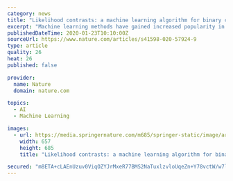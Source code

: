 ```yaml
---
category: news
title: "Likelihood contrasts: a machine learning algorithm for binary classification of longitudinal data"
excerpt: "Machine learning methods have gained increased popularity in biomedical research during the recent years. However, very few of them support the analysis of longitudinal data, where several samples are collected from an individual over time. Additionally, most of the available longitudinal machine learning methods assume that the measurements ..."
publishedDateTime: 2020-01-23T10:10:00Z
sourceUrl: https://www.nature.com/articles/s41598-020-57924-9
type: article
quality: 26
heat: 26
published: false

provider:
  name: Nature
  domain: nature.com

topics:
  - AI
  - Machine Learning

images:
  - url: https://media.springernature.com/m685/springer-static/image/art%3A10.1038%2Fs41598-020-57924-9/MediaObjects/41598_2020_57924_Fig1_HTML.png
    width: 657
    height: 685
    title: "Likelihood contrasts: a machine learning algorithm for binary classification of longitudinal data"

secured: "m8ETA+cLAEnUzuv0ViqOZYJrMxeR77BMS2NaTuxlzvloUqeZn+Y78vctW/w7lwynEY+rEP5Wv6i1h99R28f+x9ZwwErmJYWxlXpbRX0VbXXOJIlsOZnUtFUynzp4CVtR5X5qFsjum0quhTJ2BaGKcKh+Fzt14OUKNlEqQbNIq2TVmBZYRaXatgi6tcYIqB5D6knmQHU0Vfmgz/fd5yyKs0KKqXiu74+1Bat8k0fcX25lIsoJfPDJPhuIE/qzFa70NYIK3W9TCZWXc7lZOgOoqMsmpzp3JxAdzq88LwoZGupruAlM2kSIBQ80wkyebKW0xrWWFWR+4wjsEMSIndDTebtQ8eLtzbSCbeuybGw1nWEpvbo3eTShvAX+daeUUl2Z7WdEgTbwnOrf/XoiVGwK3d4vw2I6AV4Bf0s9DEKNEAUgYMgT0yYQiuaUzqs7jpNIXS4ARWMH05NaOaC89YxzKMpzt1lMxn5rrNKKVMIB8Ms=;8zN/IEYhbqluuQfv8KGZzA=="
---
```



